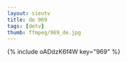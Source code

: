 ```yaml
--- 
layout: sieutv
title: de 969
tags: [detv]
thumb: ffmpeg/969_de.jpg
---
```

{% include oADdzK6f4W key="969" %} 
